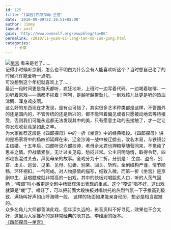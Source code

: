 ```yaml
---
id: 125
title: '[梨园]四郎探母-坐宫'
date: '2010-09-09T22:19:51+08:00'
author: Jimmy
layout: post
guid: 'http://www.ownself.org/oswpblog/?p=86'
permalink: /2010/li-yuan-si-lang-tan-mu-zuo-gong.html
categories:
    - 分享
---
```


[![坐宫](/wp-content/uploads/2010/b52272e3c624_1465F/zuogong_thumb.jpg "坐宫")](/wp-content/uploads/2010/b52272e3c624_1465F/zuogong.jpg) 看来是老了……  
 记得小时候听京剧，怎么也不明白为什么会有人能喜欢听这个？当时想自己老了的时候兴许能爱听一点吧。  
 可没想到这个年纪就喜欢上了……  
 最近一段时间更是每天都听，疯狂地听，上班时一边写着代码、一边喝着咖啡、一边听着京戏——满都不挨着！呵呵，是越听越带劲儿，一到戏核儿处更是听的热血沸腾、浑身鸡皮啊。  
 这么好的东西现在才发现，是有点可惜了，其实很多艺术种类都是这样，不管国外的还是国内的，不管传统的还是新兴的，都不能带着偏见或者只愿被动地去等待接受，否则我们可能永远都无法发现其中的美，只有愿意主动的去接触了，才一定让你发现收获竟是如此之丰。  
 为大家推荐这段是《四郎探母》中的一折《坐宫》中的经典唱段。《四郎探母》讲的是杨家将中的杨四郎延辉在宋、辽金沙滩一战中被辽掳去，改名木易，与铁镜公主结婚。十五年后，四郎听说六郎挂帅，老母佘太君也押粮草随营同来，不觉动了思亲之情。但战情紧张，无计过关见母，愁闷非常。公主问明隐情，取得令箭，四郎趁夜混过关去，拜见母亲的故事。全戏分为十二折，分别是： 坐宫、盗令、别宫、出关、巡营、见弟、见母、见妻、别亲、回关、斩辉。全剧结构严谨，情节顺畅，环环相扣，一气呵成。对人物感情的描写，细致入微。而第一折《坐宫》是京剧中生、旦唱腔成就非常高的一出戏，其中的快板对唱脍炙人口，听的人荡气回肠；“嘎调”叫小番更是全剧中杨延辉演出表现的重点。这个“嘎调”唱不好，这出戏就算是“栽”了。唱好了，可以把前面大段快板对唱烘托的热烈气氛一下子推高到极致，满场叫好声如山呼海啸一般， 这样的场面如果能亲身经历，想必是相当震撼的。  
 众多名角儿大师都善演此戏，但年深久远的，影音资料不好寻觅，效果也不会太好，这里为大家推荐的是非常经典的耿其昌、李维康的版本。  
 [《四郎探母—坐宫》](http://v.youku.com/v_show/id_XMjA4NTg1MzY=.html)